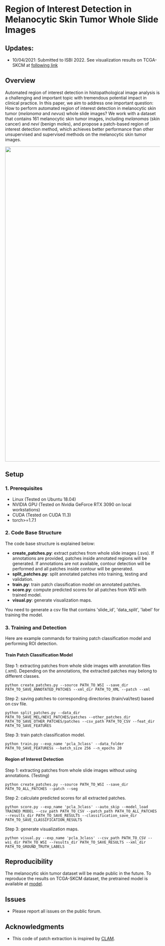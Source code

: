 # Region of Interest Detection in Melanocytic Skin Tumor Whole Slide Images

## Updates:
* 10/04/2021: Submitted to ISBI 2022. See visualization results on TCGA-SKCM at [following link]()

## Overview
Automated region of interest detection in histopathological image analysis is a challenging and important topic with tremendous potential impact in clinical practice. In this paper, we aim to address one important question: How to perform automated region of interest detection in melanocytic skin tumor (*melanoma* and *nevus*) whole slide images? We work with a dataset that contains 161 melanocytic skin tumor images, including *melanomas* (skin cancer) and *nevi* (benign moles), and propose a patch-based region of interest detection method, which achieves better performance than other unsupervised and supervised methods on the melanocytic skin tumor images.

<img src="https://github.com/roidetection/roi_detection/blob/master/main_fig.jpg" width="1024"/>

## Setup

### 1. Prerequisites
- Linux (Tested on Ubuntu 18.04)
- NVIDIA GPU (Tested on Nvidia GeForce RTX 3090 on local workstations)
- CUDA (Tested on CUDA 11.3)
- torch>=1.7.1

### 2. Code Base Structure
The code base structure is explained below: 
- **create_patches.py**: extract patches from whole slide images (.svs). If annotations are provided, patches inside annotated regions will be generated. If annotations are not available, contour detection will be performed and all patches inside contour will be generated.
- **split_patches.py**: split annotated patches into training, testing and validation.
- **train.py**: train patch classification model on annotated patches.
- **score.py**: compute predicted scores for all patches from WSI with trained model.
- **visual.py**: generate visualization maps.

You need to generate a csv file that contains 'slide_id', 'data_split', 'label' for training the model.

### 3. Training and Detection
Here are example commands for training patch classification model and performing ROI detection.

#### Train Patch Classification Model
Step 1: extracting patches from whole slide images with annotation files (.xml). Depending on the annotations, the extracted patches may belong to different classes.
```
python create_patches.py --source PATH_TO_WSI --save_dir PATH_TO_SAVE_ANNOTATED_PATCHES --xml_dir PATH_TO_XML --patch --xml
```
Step 2: saving patches to corresponding directories (train/val/test) based on csv file.
```
python split_patches.py --data_dir PATH_TO_SAVE_MEL/NEVI_PATCHES/patches --other_patches_dir PATH_TO_SAVE_OTHER_PATCHES/patches --csv_path PATH_TO_CSV --feat_dir PATH_TO_SAVE_FEATURES
```
Step 3: train patch classification model.
```
python train.py --exp_name 'pcla_3class' --data_folder PATH_TO_SAVE_FEATURESs --batch_size 256 --n_epochs 20
```
#### Region of Interest Detection
Step 1: extracting patches from whole slide images without using annotations. (Testing)
```
python create_patches.py --source PATH_TO_WSI --save_dir PATH_TO_ALL_PATCHES --patch --seg
```
Step 2: calculate predicted scores for all extracted patches.
```
python score.py --exp_name 'pcla_3class' --auto_skip --model_load TRAINED_MODEL --csv_path PATH_TO_CSV --patch_path PATH_TO_ALL_PATCHES --results_dir PATH_TO_SAVE_RESULTS --classification_save_dir PATH_TO_SAVE_CLASSIFICATION_RESULTS
```
Step 3: generate visualization maps.
```
python visual.py --exp_name 'pcla_3class' --csv_path PATH_TO_CSV --wsi_dir PATH_TO_WSI --results_dir PATH_TO_SAVE_RESULTS --xml_dir PATH_TO_GROUND_TRUTH_LABELS
```
## Reproducibility
The melanocytic skin tumor dataset will be made public in the future. To reproduce the results on TCGA-SKCM dataset, the pretrained model is available at [model]().

## Issues
- Please report all issues on the public forum.

## Acknowledgments
- This code of patch extraction is inspired by [CLAM](https://github.com/mahmoodlab/CLAM).

